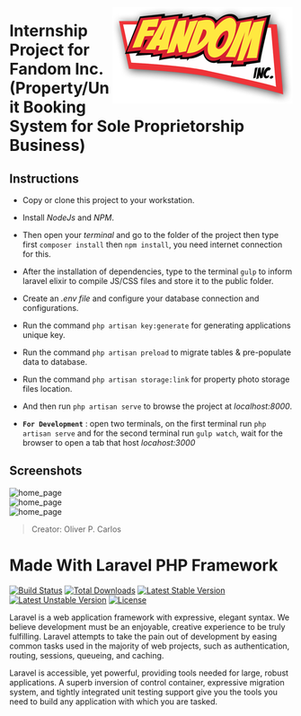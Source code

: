<a href="http://www.fandominc.com"><img src="/public/favicon.ico" align="right"></a>
# Internship Project for Fandom Inc. (Property/Unit Booking System for Sole Proprietorship Business)
## Instructions
- Copy or clone this project to your workstation.
- Install *NodeJs* and *NPM*.
- Then open your *terminal* and go to the folder of the project then type first `composer install` then `npm install`, you need internet connection for this.
- After the installation of dependencies, type to the terminal `gulp` to inform laravel elixir to compile JS/CSS files and store it to the public folder.
- Create an *.env file* and configure your database connection and configurations.
- Run the command `php artisan key:generate` for generating applications unique key.
- Run the command `php artisan preload` to migrate tables & pre-populate data to database.
- Run the command `php artisan storage:link` for property photo storage files location.
- And then run `php artisan serve` to browse the project at *localhost:8000*.

- <b>`For Development`</b> : open two terminals, on the first terminal run `php artisan serve` and for the second terminal run `gulp watch`, wait for the browser to open a tab that host *locahost:3000*


## Screenshots
<img src="/screenshots/home.png" alt="home_page"> <br>
<img src="/screenshots/property_list.png" alt="home_page"> <br>
<img src="/screenshots/property.png" alt="home_page">

> Creator: Oliver P. Carlos

# Made With Laravel PHP Framework

[![Build Status](https://travis-ci.org/laravel/framework.svg)](https://travis-ci.org/laravel/framework)
[![Total Downloads](https://poser.pugx.org/laravel/framework/d/total.svg)](https://packagist.org/packages/laravel/framework)
[![Latest Stable Version](https://poser.pugx.org/laravel/framework/v/stable.svg)](https://packagist.org/packages/laravel/framework)
[![Latest Unstable Version](https://poser.pugx.org/laravel/framework/v/unstable.svg)](https://packagist.org/packages/laravel/framework)
[![License](https://poser.pugx.org/laravel/framework/license.svg)](https://packagist.org/packages/laravel/framework)

Laravel is a web application framework with expressive, elegant syntax. We believe development must be an enjoyable, creative experience to be truly fulfilling. Laravel attempts to take the pain out of development by easing common tasks used in the majority of web projects, such as authentication, routing, sessions, queueing, and caching.

Laravel is accessible, yet powerful, providing tools needed for large, robust applications. A superb inversion of control container, expressive migration system, and tightly integrated unit testing support give you the tools you need to build any application with which you are tasked.